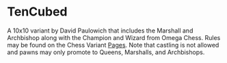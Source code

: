# TenCubed

A 10x10 variant by David Paulowich that includes the Marshall and Archbishop along with the Champion and Wizard from Omega Chess. Rules may be found on the Chess Variant [Pages](https://www.chessvariants.com/contests/10/tencubedchess.html). Note that castling is not allowed and pawns may only promote to Queens, Marshalls, and Archbishops.
